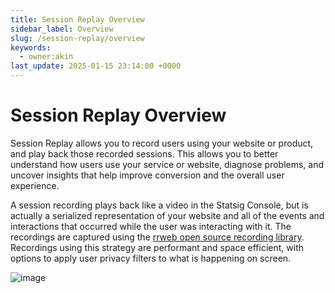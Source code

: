 ```yaml
---
title: Session Replay Overview
sidebar_label: Overview
slug: /session-replay/overview
keywords:
  - owner:akin
last_update: 2025-01-15 23:14:00 +0000
---
```

# Session Replay Overview

Session Replay allows you to record users using your website or product, and play back those recorded sessions. This allows you to better understand how users use your service or website, diagnose problems, and uncover insights that help improve conversion and the overall user experience.

A session recording plays back like a video in the Statsig Console, but is actually a serialized representation of your website and all of the events and interactions that occurred while the user was interacting with it. The recordings are captured using the [rrweb open source recording library](https://github.com/rrweb-io/rrweb). Recordings using this strategy are performant and space efficient, with options to apply user privacy filters to what is happening on screen.

![image](https://github.com/user-attachments/assets/b194dba5-696c-452f-8195-9c982d4654fa)
